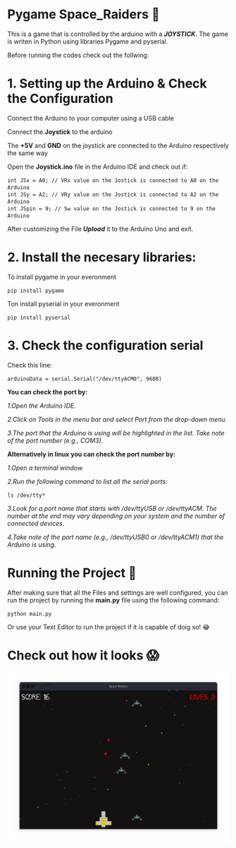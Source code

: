 # Pygame Space_Raiders 🚀

This is a  game that is controlled by the arduino with a ***JOYSTICK***. The game is writen in Python using libraries Pygame and pyserial.

Before running the codes check out the follwing:

# 1. Setting up the Arduino & Check the Configuration

Connect the Arduino to your computer using a USB cable 

Connect the **Joystick** to the arduino 

The **+5V** and **GND** on the joystick are connected to the Arduino respectively the same way

Open the **Joystick.ino** file in the Arduino IDE and check out if:

    int JSx = A0; // VRx value on the Jostick is connected to A0 on the Arduino
    int JSy = A2; // VRy value on the Jostick is connected to A2 on the Arduino
    int JSpin = 9; // Sw value on the Jostick is connected to 9 on the Arduino


After customizing the File ***Upload*** it to the Arduino Uno and exit.

# 2. Install the necesary libraries:

To install pygame in your everonment 

    pip install pygame

Ton install pyserial in your everonment

    pip install pyserial


# 3.  Check the configuration serial 

Check this line:

    arduinoData = serial.Serial("/dev/ttyACM0", 9600)

**You can check the port by:**

*1.Open the Arduino IDE.*

*2.Click on Tools in the menu bar and select Port from the drop-down menu.*

*3.The port that the Arduino is using will be highlighted in the list. Take note of the port number (e.g., COM3).*

**Alternatively in linux  you can check the port number by:**

*1.Open a terminal window.*

*2.Run the following command to list all the serial ports:*

    ls /dev/tty*

*3.Look for a port name that starts with */dev/ttyUSB* or /dev/ttyACM. The number at the end may vary depending on your system and the number of connected devices.*

*4.Take note of the port name (e.g., /dev/ttyUSB0 or /dev/ttyACM1) that the Arduino is using.*



# Running the Project  🥳

After making sure that all the Files and settings are well configured, you can run the project by running the **main.py** file using the following command:

    python main.py

Or use your Text Editor to run the project if it is capable of doig so! 😂



# Check out how it looks 😱

![The sample output of the awesome game ](https://github.com/Chiesa14/Pygame_Space-Raiders/blob/main/output.png)